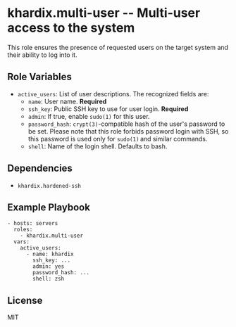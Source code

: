 # khardix.multi-user -- Multi-user access to the system

This role ensures the presence of requested users on the target system and their ability to log into it.

## Role Variables

-   `active_users`: List of user descriptions. The recognized fields are:
    -   `name`: User name. **Required**
    -   `ssh_key`: Public SSH key to use for user login. **Required**
    -   `admin`: If true, enable `sudo(1)` for this user.
    -   `password_hash`: `crypt(3)`-compatible hash of the user's password to be set.
        Please note that this role forbids password login with SSH, so this password is used only for `sudo(1)` and similar commands.
    -   `shell`: Name of the login shell. Defaults to bash.

## Dependencies

-   `khardix.hardened-ssh`

## Example Playbook

    - hosts: servers
      roles:
        - khardix.multi-user
      vars:
        active_users:
          - name: khardix
            ssh_key: ...
            admin: yes
            password_hash: ...
            shell: zsh

## License

MIT
